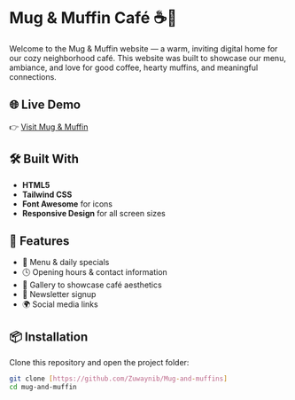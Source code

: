# Mug & Muffin Café ☕🧁

Welcome to the Mug & Muffin website — a warm, inviting digital home for our cozy neighborhood café. This website was built to showcase our menu, ambiance, and love for good coffee, hearty muffins, and meaningful connections.

## 🌐 Live Demo

👉 [Visit Mug & Muffin](https://zuwaynib.github.io/Mug-and-muffins/)

## 🛠️ Built With

- **HTML5**
- **Tailwind CSS**
- **Font Awesome** for icons
- **Responsive Design** for all screen sizes

## 📂 Features
  
- 🥐 Menu & daily specials  
- 🕓 Opening hours & contact information  
- 📸 Gallery to showcase café aesthetics  
- 💌 Newsletter signup  
- 🌍 Social media links  

## 📦 Installation

Clone this repository and open the project folder:

```bash
git clone [https://github.com/Zuwaynib/Mug-and-muffins]
cd mug-and-muffin
